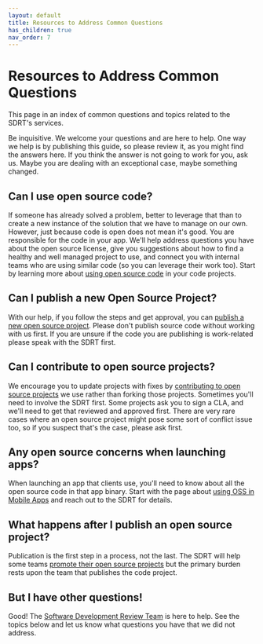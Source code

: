 ```yaml
---
layout: default
title: Resources to Address Common Questions
has_children: true
nav_order: 7
---
```


# Resources to Address Common Questions

This page in an index of common questions and topics related to the SDRT's services.

Be inquisitive. We welcome your questions and are here to help. One way we help is by publishing this guide, so please review it, as you might find the answers here. If you think the answer is not going to work for you, ask us. Maybe you are dealing with an exceptional case, maybe something changed.

## Can I use open source code?

If someone has already solved a problem, better to leverage that than to create a new instance of the solution that we have to manage on our own. However, just because code is open does not mean it's good. You are responsible for the code in your app. We'll help address questions you have about the open source license, give you suggestions about how to find a healthy and well managed project to use, and connect you with internal teams who are using similar code (so you can leverage their work too). Start by learning more about [using open source code](../using/using.md) in your code projects.

## Can I publish a new Open Source Project?

With our help, if you follow the steps and get approval, you can [publish a new open source project](../publishing/publishing.md). Please don't publish source code without working with us first. If you are unsure if the code you are publishing is work-related please speak with the SDRT first.

## Can I contribute to open source projects?

We encourage you to update projects with fixes by [contributing to open source projects](../contributing/contributing.md) we use rather than forking those projects. Sometimes you'll need to involve the SDRT first. Some projects ask you to sign a CLA, and we'll need to get that reviewed and approved first. There are very rare cases where an open source project might pose some sort of conflict issue too, so if you suspect that's the case, please ask first.

## Any open source concerns when launching apps?

When launching an app that clients use, you'll need to know about all the open source code in that app binary. Start with the page about [using OSS in Mobile Apps](../using/mobile.md) and reach out to the SDRT for details.

## What happens after I publish an open source project?

Publication is the first step in a process, not the last. The SDRT will help some teams [promote their open source projects](../publishing/blog.md) but the primary burden rests upon the team that publishes the code project.

## But I have other questions!

Good! The [Software Development Review Team](../resources/the-SDRT.md) is here to help. See the topics below and let us know what questions you have that we did not address.
